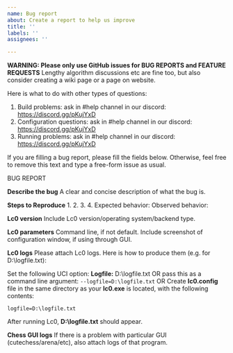 ```yaml
---
name: Bug report
about: Create a report to help us improve
title: ''
labels: ''
assignees: ''

---
```


**WARNING: Please only use GitHub issues for BUG REPORTS and FEATURE REQUESTS**
Lengthy algorithm discussions etc are fine too, but also consider creating a wiki page or a page on website.

Here is what to do with other types of questions:
1. Build problems: ask in #help channel in our discord: https://discord.gg/pKujYxD
2. Configuration questions: ask in #help channel in our discord: https://discord.gg/pKujYxD
3. Running problems: ask in #help channel in our discord: https://discord.gg/pKujYxD


If you are filling a bug report, please fill the fields below.
Otherwise, feel free to remove this text and type a free-form issue as usual.

BUG REPORT

**Describe the bug**
A clear and concise description of what the bug is.

**Steps to Reproduce**
1. 
2. 
3. 
4. 
Expected behavior:
Observed behavior:

**Lc0 version**
Include Lc0 version/operating system/backend type.

**Lc0 parameters**
Command line, if not default.
Include screenshot of configuration window, if using through GUI.

**Lc0 logs**
Please attach Lc0 logs. Here is how to produce them (e.g. for D:\logfile.txt):

Set the following UCI option:
**Logfile:** D:\\logfile.txt
OR
pass this as a command line argument:
`--logfile=D:\logfile.txt`
OR
Create **lc0.config** file in the same directory as your **lc0.exe** is located, with the following contents:
```
logfile=D:\logfile.txt
```

After running Lc0, **D:\logfile.txt** should appear.


**Chess GUI logs**
If there is a problem with particular GUI (cutechess/arena/etc), also attach logs of that program.
